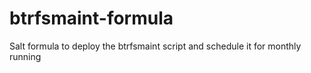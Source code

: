 btrfsmaint-formula
==================

Salt formula to deploy the btrfsmaint script and schedule it for monthly running

